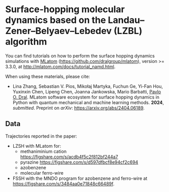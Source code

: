 # Surface-hopping molecular dynamics based on the Landau–Zener–Belyaev–Lebedev (LZBL) algorithm

You can find tutorials on how to perform the surface hopping dynamics simulations with [MLatom](http://MLatom.com) (https://github.com/dralgroup/mlatom), version >= 3.3.0, at http://mlatom.com/docs/tutorial_namd.html.

When using these materials, please cite:

* Lina Zhang, Sebastian V. Pios, Mikołaj Martyka, Fuchun Ge, Yi-Fan Hou, Yuxinxin Chen, Lipeng Chen, Joanna Jankowska, Mario Barbatti, [Pavlo O. Dral](http://dr-dral.com). MLatom software ecosystem for surface hopping dynamics in Python with quantum mechanical and machine learning methods. **2024**, *submitted*. Preprint on *arXiv*: https://arxiv.org/abs/2404.06189.

## Data

Trajectories reported in the paper:

- LZSH with MLatom for:
  - methaniminium cation https://figshare.com/s/acdb4f5c2f812bf244a7
  - pyrazine https://figshare.com/s/d597dfbcf8e94cf2c694
  - azobenzene
  - molecular ferro-wire
- FSSH with the MNDO program for azobenzene and ferro-wire at https://figshare.com/s/3484aa0e71848c66489f.


